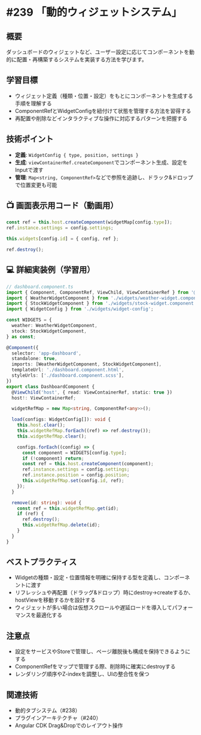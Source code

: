 # #239 「動的ウィジェットシステム」

## 概要
ダッシュボードのウィジェットなど、ユーザー設定に応じてコンポーネントを動的に配置・再構築するシステムを実装する方法を学びます。

## 学習目標
- ウィジェット定義（種類・位置・設定）をもとにコンポーネントを生成する手順を理解する
- ComponentRefとWidgetConfigを紐付けて状態を管理する方法を習得する
- 再配置や削除などインタラクティブな操作に対応するパターンを把握する

## 技術ポイント
- **定義**: `WidgetConfig { type, position, settings }`
- **生成**: `viewContainerRef.createComponent`でコンポーネント生成、設定をInputで渡す
- **管理**: `Map<string, ComponentRef>`などで参照を追跡し、ドラック&ドロップで位置変更も可能

## 📺 画面表示用コード（動画用）

```typescript
const ref = this.host.createComponent(widgetMap[config.type]);
ref.instance.settings = config.settings;
```

```typescript
this.widgets[config.id] = { config, ref };
```

```typescript
ref.destroy();
```

## 💻 詳細実装例（学習用）
```typescript
// dashboard.component.ts
import { Component, ComponentRef, ViewChild, ViewContainerRef } from '@angular/core';
import { WeatherWidgetComponent } from './widgets/weather-widget.component';
import { StockWidgetComponent } from './widgets/stock-widget.component';
import { WidgetConfig } from './widgets/widget-config';

const WIDGETS = {
  weather: WeatherWidgetComponent,
  stock: StockWidgetComponent,
} as const;

@Component({
  selector: 'app-dashboard',
  standalone: true,
  imports: [WeatherWidgetComponent, StockWidgetComponent],
  templateUrl: './dashboard.component.html',
  styleUrls: ['./dashboard.component.scss'],
})
export class DashboardComponent {
  @ViewChild('host', { read: ViewContainerRef, static: true })
  host!: ViewContainerRef;

  widgetRefMap = new Map<string, ComponentRef<any>>();

  load(configs: WidgetConfig[]): void {
    this.host.clear();
    this.widgetRefMap.forEach((ref) => ref.destroy());
    this.widgetRefMap.clear();

    configs.forEach((config) => {
      const component = WIDGETS[config.type];
      if (!component) return;
      const ref = this.host.createComponent(component);
      ref.instance.settings = config.settings;
      ref.instance.position = config.position;
      this.widgetRefMap.set(config.id, ref);
    });
  }

  remove(id: string): void {
    const ref = this.widgetRefMap.get(id);
    if (ref) {
      ref.destroy();
      this.widgetRefMap.delete(id);
    }
  }
}
```

## ベストプラクティス
- Widgetの種類・設定・位置情報を明確に保持する型を定義し、コンポーネントに渡す
- リフレッシュや再配置（ドラッグ&ドロップ）時にdestroy→createするか、hostViewを移動するかを設計する
- ウィジェットが多い場合は仮想スクロールや遅延ロードを導入してパフォーマンスを最適化する

## 注意点
- 設定をサービスやStoreで管理し、ページ離脱後も構成を保持できるようにする
- ComponentRefをマップで管理する際、削除時に確実にdestroyする
- レンダリング順序やZ-indexを調整し、UIの整合性を保つ

## 関連技術
- 動的タブシステム（#238）
- プラグインアーキテクチャ（#240）
- Angular CDK Drag&Dropでのレイアウト操作
